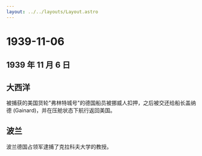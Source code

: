 ```yaml
---
layout: ../../layouts/Layout.astro
---
```


# 1939-11-06

## 1939 年 11 月 6 日

## 大西洋

被捕获的美国货轮"弗林特城号"的德国船员被挪威人扣押，之后被交还给船长盖纳德
(Gainard)，并在压舱状态下航行返回美国。

## 波兰

波兰德国占领军逮捕了克拉科夫大学的教授。